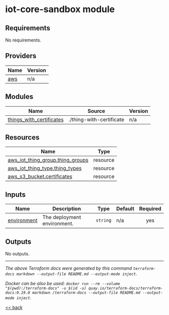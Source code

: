 # iot-core-sandbox module

<!-- BEGIN_TF_DOCS -->
## Requirements

No requirements.

## Providers

| Name | Version |
|------|---------|
| <a name="provider_aws"></a> [aws](#provider\_aws) | n/a |

## Modules

| Name | Source | Version |
|------|--------|---------|
| <a name="module_things_with_certificates"></a> [things\_with\_certificates](#module\_things\_with\_certificates) | ./thing-with-certificate | n/a |

## Resources

| Name | Type |
|------|------|
| [aws_iot_thing_group.thing_groups](https://registry.terraform.io/providers/hashicorp/aws/latest/docs/resources/iot_thing_group) | resource |
| [aws_iot_thing_type.thing_types](https://registry.terraform.io/providers/hashicorp/aws/latest/docs/resources/iot_thing_type) | resource |
| [aws_s3_bucket.certificates](https://registry.terraform.io/providers/hashicorp/aws/latest/docs/resources/s3_bucket) | resource |

## Inputs

| Name | Description | Type | Default | Required |
|------|-------------|------|---------|:--------:|
| <a name="input_environment"></a> [environment](#input\_environment) | The deployment environment. | `string` | n/a | yes |

## Outputs

No outputs.
<!-- END_TF_DOCS -->

---
_The above Terraform docs were generated by this command
`terraform-docs markdown --output-file README.md --output-mode inject`._

_Docker can be also be used:
`docker run --rm --volume "$(pwd):/terraform-docs" -u $(id -u) quay.io/terraform-docs/terraform-docs:0.19.0 markdown /terraform-docs --output-file README.md --output-mode inject`._

[<< back](..)
